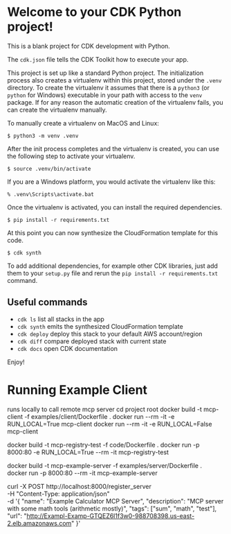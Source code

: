 
# Welcome to your CDK Python project!

This is a blank project for CDK development with Python.

The `cdk.json` file tells the CDK Toolkit how to execute your app.

This project is set up like a standard Python project.  The initialization
process also creates a virtualenv within this project, stored under the `.venv`
directory.  To create the virtualenv it assumes that there is a `python3`
(or `python` for Windows) executable in your path with access to the `venv`
package. If for any reason the automatic creation of the virtualenv fails,
you can create the virtualenv manually.

To manually create a virtualenv on MacOS and Linux:

```
$ python3 -m venv .venv
```

After the init process completes and the virtualenv is created, you can use the following
step to activate your virtualenv.

```
$ source .venv/bin/activate
```

If you are a Windows platform, you would activate the virtualenv like this:

```
% .venv\Scripts\activate.bat
```

Once the virtualenv is activated, you can install the required dependencies.

```
$ pip install -r requirements.txt
```

At this point you can now synthesize the CloudFormation template for this code.

```
$ cdk synth
```

To add additional dependencies, for example other CDK libraries, just add
them to your `setup.py` file and rerun the `pip install -r requirements.txt`
command.

## Useful commands

 * `cdk ls`          list all stacks in the app
 * `cdk synth`       emits the synthesized CloudFormation template
 * `cdk deploy`      deploy this stack to your default AWS account/region
 * `cdk diff`        compare deployed stack with current state
 * `cdk docs`        open CDK documentation

Enjoy!



# Running Example Client
runs locally to call remote mcp server
cd project root
docker build -t mcp-client -f examples/client/Dockerfile .
docker run --rm -it -e RUN_LOCAL=True mcp-client
docker run --rm -it -e RUN_LOCAL=False mcp-client


docker build -t mcp-registry-test -f code/Dockerfile . 
docker run -p 8000:80  -e RUN_LOCAL=True --rm -it mcp-registry-test 

docker build -t mcp-example-server -f examples/server/Dockerfile .     
docker run -p 8000:80 --rm -it mcp-example-server 

curl -X POST http://localhost:8000/register_server \
  -H "Content-Type: application/json" \
  -d '{
    "name": "Example Calculator MCP Server",
    "description": "MCP server with some math tools (arithmetic mostly)",
    "tags": ["sum", "math", "test"],
    "url": "http://Exampl-Examp-GTQEZ6l1f3w0-988708398.us-east-2.elb.amazonaws.com"
  }'